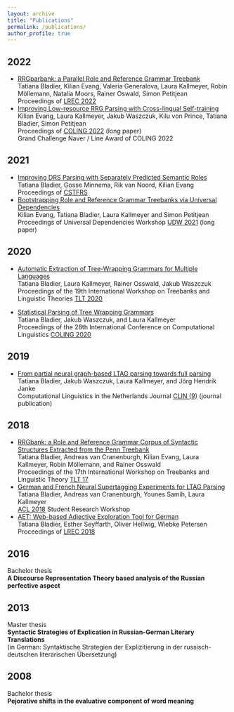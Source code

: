 ```yaml
---
layout: archive
title: "Publications"
permalink: /publications/
author_profile: true
---
```



## 2022

- [RRGparbank: a Parallel Role and Reference Grammar Treebank](http://www.lrec-conf.org/proceedings/lrec2022/pdf/2022.lrec-1.517.pdf)<br />
Tatiana Bladier, Kilian Evang, Valeria Generalova, Laura Kallmeyer, Robin Möllemann, Natalia Moors, Rainer Oswald, Simon Petitjean <br />
Proceedings of [LREC 2022](https://lrec2022.lrec-conf.org/en/)<br />
- [Improving Low-resource RRG Parsing with Cross-lingual Self-training](https://aclanthology.org/2022.coling-1.384/)<br />
Kilian Evang, Laura Kallmeyer, Jakub Waszczuk, Kilu von Prince, Tatiana Bladier, Simon Petitjean <br /> 
Proceedings of [COLING 2022](https://coling2022.org/) (long paper) <br />
<span class="badge badge-award">Grand Challenge Naver / Line Award of COLING 2022</span>

## 2021

- [Improving DRS Parsing with Separately Predicted Semantic Roles](https://aclanthology.org/2021.cstfrs-1.3/) <br />
Tatiana Bladier, Gosse Minnema, Rik van Noord, Kilian Evang <br />
Proceedings of [CSTFRS](https://sites.google.com/view/cstfrs-2021/?pli=1) <br />
- [Bootstrapping Role and Reference Grammar Treebanks via Universal Dependencies](https://aclanthology.org/2021.udw-1.3.pdf)  <br />
Kilian Evang, Tatiana Bladier, Laura Kallmeyer and Simon Petitjean <br />
Proceedings of Universal Dependencies Workshop [UDW 2021](https://universaldependencies.org/udw21/) (long paper)

## 2020

- [Automatic Extraction of Tree-Wrapping Grammars for Multiple Languages](https://www.aclweb.org/anthology/2020.tlt-1.5.pdf)  <br />
Tatiana Bladier, Laura Kallmeyer, Rainer Osswald, Jakub Waszczuk <br />
 Proceedings of the 19th International Workshop on Treebanks and Linguistic Theories [TLT 2020](https://tlt2020.phil.hhu.de/)

- [Statistical Parsing of Tree Wrapping Grammars](https://aclanthology.org/2020.coling-main.595.pdf) <br />
Tatiana Bladier, Jakub Waszczuk, and Laura Kallmeyer <br />
Proceedings of the 28th International Conference on Computational Linguistics [COLING 2020](https://coling2020.org/)

## 2019

- [From partial neural graph-based LTAG parsing towards full parsing](https://clinjournal.org/clinj/article/view/90/81)  <br />
Tatiana Bladier, Jakub Waszczuk, Laura Kallmeyer, and Jörg Hendrik Janke   <br />
Computational Linguistics in the Netherlands Journal [CLIN (9)](https://www.clinjournal.org/clinj)  (journal publication)

## 2018

- [RRGbank: a Role and Reference Grammar Corpus of Syntactic Structures Extracted from the Penn Treebank](http://www.ep.liu.se/ecp/155/003/ecp18155003.pdf")  <br />
Tatiana Bladier, Andreas van Cranenburgh, Kilian Evang, Laura Kallmeyer, Robin Möllemann, and Rainer Osswald <br />
Proceedings of the 17th International Workshop on Treebanks and Linguistic Theory [TLT 17](https://www.uio.no/english/research/news-and-events/events/conferences/tlt17/)
- [German and French Neural Supertagging Experiments for LTAG Parsing](http://aclweb.org/anthology/P18-3009) <br />
Tatiana Bladier, Andreas van Cranenburgh, Younes Samih, Laura Kallmeyer <br />
[ACL 2018](https://acl2018.org/) Student Research Workshop
- [AET: Web-based Adjective Exploration Tool for German](http://www.lrec-conf.org/proceedings/lrec2018/pdf/194.pdf) <br />
Tatiana Bladier, Esther Seyffarth, Oliver Hellwig, Wiebke Petersen <br />
Proceedings of [LREC 2018](http://lrec2018.lrec-conf.org/en/)

## 2016

Bachelor thesis <br />
**A Discourse Representation Theory based analysis of the Russian perfective aspect**

## 2013 

Master thesis <br />
**Syntactic Strategies of Explication in Russian-German Literary Translations<br />**
(in German: Syntaktische Strategien der Explizitierung in der russisch-deutschen literarischen Übersetzung)

## 2008

Bachelor thesis<br />
**Pejorative shifts in the evaluative component of word meaning<br />**